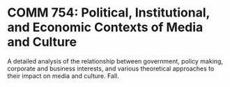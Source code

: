 # COMM 754: Political, Institutional, and Economic Contexts of Media and Culture

A detailed analysis of the relationship between government, policy making, corporate and business interests, and various theoretical approaches to their impact on media and culture. Fall.